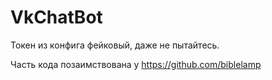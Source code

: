 # VkChatBot
Токен из конфига фейковый, даже не пытайтесь.

Часть кода позаимствована у https://github.com/biblelamp

